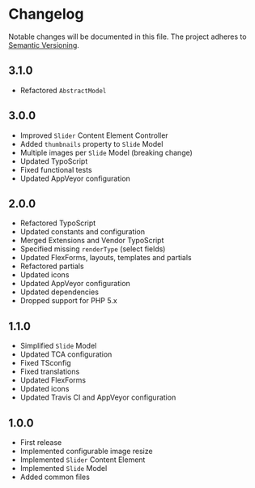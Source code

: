 Changelog
=========

Notable changes will be documented in this file. The project adheres to [Semantic Versioning].

3.1.0
-----

* Refactored `AbstractModel`

3.0.0
-----

* Improved `Slider` Content Element Controller
* Added `thumbnails` property to `Slide` Model
* Multiple images per `Slide` Model (breaking change)
* Updated TypoScript
* Fixed functional tests
* Updated AppVeyor configuration

2.0.0
-----

* Refactored TypoScript
* Updated constants and configuration
* Merged Extensions and Vendor TypoScript
* Specified missing `renderType` (select fields)
* Updated FlexForms, layouts, templates and partials
* Refactored partials
* Updated icons
* Updated AppVeyor configuration
* Updated dependencies
* Dropped support for PHP 5.x

1.1.0
-----

* Simplified `Slide` Model
* Updated TCA configuration
* Fixed TSconfig
* Fixed translations
* Updated FlexForms
* Updated icons
* Updated Travis CI and AppVeyor configuration

1.0.0
-----

* First release
* Implemented configurable image resize
* Implemented `Slider` Content Element
* Implemented `Slide` Model
* Added common files

[Semantic Versioning]: http://semver.org "Semantic Versioning"